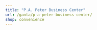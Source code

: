 ```yaml
---
title: "P.A. Peter Business Center"
url: /ganta/p-a-peter-business-center/
shop: convenience
---
```

